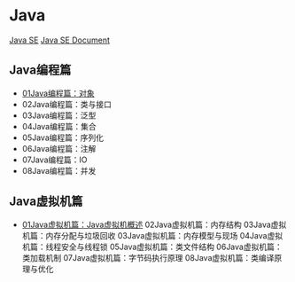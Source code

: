 # Java

[Java SE](http://www.oracle.com/technetwork/java/javase/overview/index.html)
[Java SE Document](http://docs.oracle.com/javase/8/)

## Java编程篇

- [01Java编程篇：对象]()
- 02Java编程篇：类与接口
- 03Java编程篇：泛型
- 04Java编程篇：集合
- 05Java编程篇：序列化
- 06Java编程篇：注解
- 07Java编程篇：IO
- 08Java编程篇：并发

## Java虚拟机篇

- [01Java虚拟机篇：Java虚拟机概述]()
02Java虚拟机篇：内存结构
03Java虚拟机篇：内存分配与垃圾回收
03Java虚拟机篇：内存模型与现场
04Java虚拟机篇：线程安全与线程锁
05Java虚拟机篇：类文件结构
06Java虚拟机篇：类加载机制
07Java虚拟机篇：字节码执行原理
08Java虚拟机篇：类编译原理与优化
